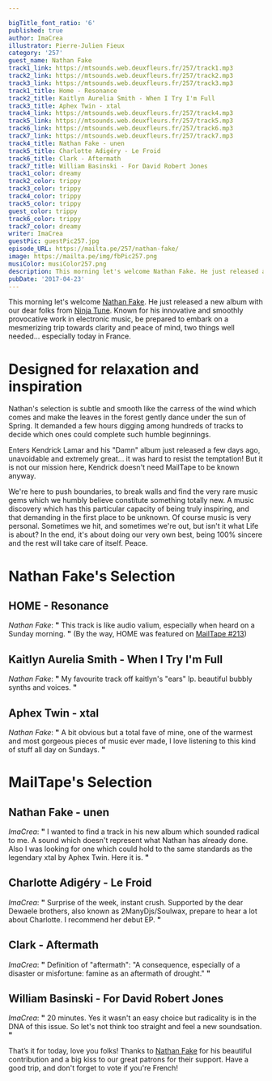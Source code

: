 ```yaml
---

bigTitle_font_ratio: '6'
published: true
author: ImaCrea
illustrator: Pierre-Julien Fieux
category: '257'
guest_name: Nathan Fake
track1_link: https://mtsounds.web.deuxfleurs.fr/257/track1.mp3
track2_link: https://mtsounds.web.deuxfleurs.fr/257/track2.mp3
track3_link: https://mtsounds.web.deuxfleurs.fr/257/track3.mp3
track1_title: Home - Resonance
track2_title: Kaitlyn Aurelia Smith - When I Try I'm Full
track3_title: Aphex Twin - xtal
track4_link: https://mtsounds.web.deuxfleurs.fr/257/track4.mp3
track5_link: https://mtsounds.web.deuxfleurs.fr/257/track5.mp3
track6_link: https://mtsounds.web.deuxfleurs.fr/257/track6.mp3
track7_link: https://mtsounds.web.deuxfleurs.fr/257/track7.mp3
track4_title: Nathan Fake - unen
track5_title: Charlotte Adigéry - Le Froid
track6_title: Clark - Aftermath
track7_title: William Basinski - For David Robert Jones
track1_color: dreamy
track2_color: trippy
track3_color: trippy
track4_color: trippy
track5_color: trippy
guest_color: trippy
track6_color: trippy
track7_color: dreamy
writer: ImaCrea
guestPic: guestPic257.jpg
episode_URL: https://mailta.pe/257/nathan-fake/
image: https://mailta.pe/img/fbPic257.png
musiColor: musiColor257.png
description: This morning let's welcome Nathan Fake. He just released a new album with our dear folks from Ninja Tune. Known for his innovative and smoothly provocative work in electronic music, be prepared to embark on a mesmerizing trip towards clarity and peace of mind, two things well needed... especially today in France.
pubDate: '2017-04-23'
---
```

This morning let's welcome [Nathan Fake](http://www.nathanfake.com/). He just released a new album with our dear folks from [Ninja Tune](https://ninjatune.net). Known for his innovative and smoothly provocative work in electronic music, be prepared to embark on a mesmerizing trip towards clarity and peace of mind, two things well needed... especially today in France.

# Designed for relaxation and inspiration
Nathan's selection is subtle and smooth like the carress of the wind which comes and make the leaves in the forest gently dance under the sun of Spring. It demanded a few hours digging among hundreds of tracks to decide which ones could complete such humble beginnings.

Enters Kendrick Lamar and his "Damn" album just released a few days ago, unavoidable and extremely great... it was hard to resist the temptation! But it is not our mission here, Kendrick doesn't need MailTape to be known anyway.

We're here to push boundaries, to break walls and find the very rare music gems which we humbly believe constitute something totally new. A music discovery which has this particular capacity of being truly inspiring, and that demanding in the first place to be unknown. Of course music is very personal. Sometimes we hit, and sometimes we're out, but isn't it what Life is about? In the end, it's about doing our very own best, being 100% sincere and the rest will take care of itself. Peace.

# **Nathan Fake's Selection**

## HOME - Resonance
_Nathan Fake_: **"** This track is like audio valium, especially when heard on a Sunday morning. **"**  (By the way, HOME was featured on [MailTape #213](https://mailta.pe/213/home/))

## Kaitlyn Aurelia Smith - When I Try I'm Full
_Nathan Fake_: **"** My favourite track off kaitlyn's "ears" lp. beautiful bubbly synths and voices. **"** 

## Aphex Twin - xtal
_Nathan Fake_: **"** A bit obvious but a total fave of mine, one of the warmest and most gorgeous pieces of music ever made, I love listening to this kind of stuff all day on Sundays. **"** 


# MailTape's Selection

## Nathan Fake - unen
_ImaCrea_: **"** I wanted to find a track in his new album which sounded radical to me. A sound which doesn't represent what Nathan has already done. Also I was looking for one which could hold to the same standards as the legendary xtal by Aphex Twin. Here it is. **"** 

## Charlotte Adigéry - Le Froid
_ImaCrea_: **"** Surprise of the week, instant crush. Supported by the dear Dewaele brothers, also known as 2ManyDjs/Soulwax, prepare to hear a lot about Charlotte. I recommend her debut EP. **"** 

## Clark - Aftermath
_ImaCrea_: **"** Definition of "aftermath": "A consequence, especially of a disaster or misfortune: famine as an aftermath of drought." **"** 

## William Basinski - For David Robert Jones
_ImaCrea_: **"** 20 minutes. Yes it wasn't an easy choice but radicality is in the DNA of this issue. So let's not think too straight and feel a new soundsation. **"** 


That’s it for today, love you folks! Thanks to [Nathan Fake](http://www.nathanfake.com/) for his beautiful contribution and a big kiss to our great patrons for their support. Have a good trip, and don't forget to vote if you're French!
